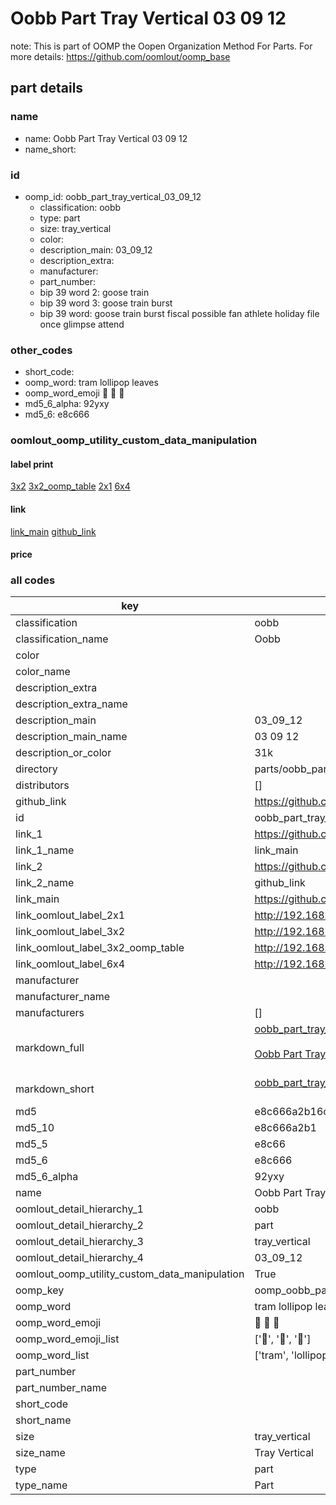 # Oobb Part Tray Vertical 03 09 12  

note: This is part of OOMP the Oopen Organization Method For Parts. For more details: https://github.com/oomlout/oomp_base

##  part details





### name
* name: Oobb Part Tray Vertical 03 09 12
* name_short: 
### id
* oomp_id: oobb_part_tray_vertical_03_09_12
  * classification: oobb
  * type: part
  * size: tray_vertical
  * color: 
  * description_main: 03_09_12
  * description_extra: 
  * manufacturer: 
  * part_number: 
  * bip 39 word 2: goose train
  * bip 39 word 3: goose train burst
  * bip 39 word: goose train burst fiscal possible fan athlete holiday file once glimpse attend

### other_codes
* short_code: 
* oomp_word: tram lollipop leaves
* oomp_word_emoji :tram: :lollipop: :leaves:
* md5_6_alpha: 92yxy
* md5_6: e8c666






### oomlout_oomp_utility_custom_data_manipulation
#### label print
[3x2](http://192.168.1.245:1112/?label=oomp%2092yxy)
[3x2_oomp_table](http://192.168.1.107:1112/?label=oomp%2092yxy)
[2x1](http://192.168.1.242:1112/?label=oomp%2092yxy)
[6x4](http://192.168.1.55:1112/?label=oomp%2092yxy)    

#### link

[link_main](https://github.com/oomlout/oomlout_oomp_current_version_messy/tree/main/parts/oobb_part_tray_vertical_03_09_12) [github_link](https://github.com/oomlout/oomlout_oomp_part_src/tree/main/parts/oobb_part_tray_vertical_03_09_12)                             

#### price







### all codes 
| key | value |  
| --- | --- |  
| classification | oobb |  
| classification_name | Oobb |  
| color |  |  
| color_name |  |  
| description_extra |  |  
| description_extra_name |  |  
| description_main | 03_09_12 |  
| description_main_name | 03 09 12 |  
| description_or_color | 31k |  
| directory | parts/oobb_part_tray_vertical_03_09_12 |  
| distributors | [] |  
| github_link | https://github.com/oomlout/oomlout_oomp_part_src/tree/main/parts/oobb_part_tray_vertical_03_09_12 |  
| id | oobb_part_tray_vertical_03_09_12 |  
| link_1 | https://github.com/oomlout/oomlout_oomp_current_version_messy/tree/main/parts/oobb_part_tray_vertical_03_09_12 |  
| link_1_name | link_main |  
| link_2 | https://github.com/oomlout/oomlout_oomp_part_src/tree/main/parts/oobb_part_tray_vertical_03_09_12 |  
| link_2_name | github_link |  
| link_main | https://github.com/oomlout/oomlout_oomp_current_version_messy/tree/main/parts/oobb_part_tray_vertical_03_09_12 |  
| link_oomlout_label_2x1 | http://192.168.1.242:1112/?label=oomp%2092yxy |  
| link_oomlout_label_3x2 | http://192.168.1.245:1112/?label=oomp%2092yxy |  
| link_oomlout_label_3x2_oomp_table | http://192.168.1.107:1112/?label=oomp%2092yxy |  
| link_oomlout_label_6x4 | http://192.168.1.55:1112/?label=oomp%2092yxy |  
| manufacturer |  |  
| manufacturer_name |  |  
| manufacturers | [] |  
| markdown_full | [oobb_part_tray_vertical_03_09_12](https://github.com/oomlout/oomlout_oomp_current_version_messy/tree/main/parts/oobb_part_tray_vertical_03_09_12)<br>[](https://github.com/oomlout/oomlout_oomp_current_version_messy/tree/main/parts/oobb_part_tray_vertical_03_09_12)<br>[Oobb Part Tray Vertical 03 09 12](https://github.com/oomlout/oomlout_oomp_current_version_messy/tree/main/parts/oobb_part_tray_vertical_03_09_12)<br><br> |  
| markdown_short | [oobb_part_tray_vertical_03_09_12](https://github.com/oomlout/oomlout_oomp_current_version_messy/tree/main/parts/oobb_part_tray_vertical_03_09_12)<br><br> |  
| md5 | e8c666a2b16cc1c54b5445783db9c324 |  
| md5_10 | e8c666a2b1 |  
| md5_5 | e8c66 |  
| md5_6 | e8c666 |  
| md5_6_alpha | 92yxy |  
| name | Oobb Part Tray Vertical 03 09 12 |  
| oomlout_detail_hierarchy_1 | oobb |  
| oomlout_detail_hierarchy_2 | part |  
| oomlout_detail_hierarchy_3 | tray_vertical |  
| oomlout_detail_hierarchy_4 | 03_09_12 |  
| oomlout_oomp_utility_custom_data_manipulation | True |  
| oomp_key | oomp_oobb_part_tray_vertical_03_09_12 |  
| oomp_word | tram lollipop leaves |  
| oomp_word_emoji | :tram: :lollipop: :leaves: |  
| oomp_word_emoji_list | [':tram:', ':lollipop:', ':leaves:'] |  
| oomp_word_list | ['tram', 'lollipop', 'leaves'] |  
| part_number |  |  
| part_number_name |  |  
| short_code |  |  
| short_name |  |  
| size | tray_vertical |  
| size_name | Tray Vertical |  
| type | part |  
| type_name | Part |  
